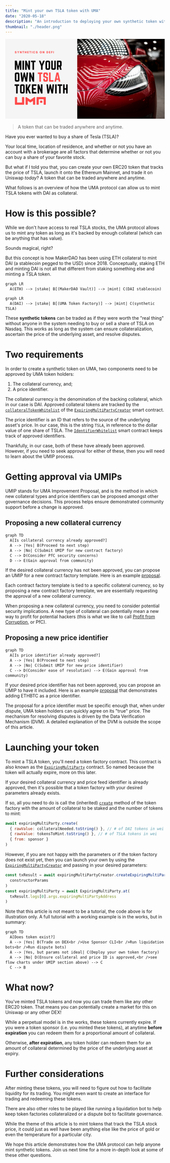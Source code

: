 ```yaml
---
title: "Mint your own TSLA token with UMA"
date: "2020-05-18"
description: "An introduction to deploying your own synthetic token with the UMA protocol."
thumbnail: "./header.png"
---
```


![header](./header.png)

> A token that can be traded anywhere and anytime.

Have you ever wanted to buy a share of Tesla (TSLA)?

Your local time, location of residence, and whether or not you have an account with a brokerage are all factors that determine whether or not you can buy a share of your favorite stock.

But what if I told you that, you can create your own ERC20 token that tracks the price of TSLA, launch it onto the Ethereum Mainnet, and trade it on Uniswap _today_? A token that can be traded anywhere and anytime.

What follows is an overview of how the UMA protocol can allow us to mint TSLA tokens with DAI as collateral.

# How is this possible?

While we don't have access to real TSLA stocks, the UMA protocol allows us to mint any token as long as it's backed by enough collateral (which can be anything that has value).

Sounds magical, right?

But this concept is how MakerDAO has been using ETH collateral to mint DAI (a stablecoin pegged to the USD) since 2018. Conceptually, staking ETH and minting DAI is not all that different from staking something else and minting a TSLA token.

```mermaid
graph LR
  A(ETH) --> |stake| B[(MakerDAO Vault)] --> |mint| C(DAI stablecoin)
```

```mermaid
graph LR
  A(DAI) --> |stake| B[(UMA Token Factory)] --> |mint| C(synthetic TSLA)
```

These **synthetic tokens** can be traded as if they were worth the "real thing" without anyone in the system needing to buy or sell a share of TSLA on Nasdaq. This works as long as the system can ensure collateralization, ascertain the price of the underlying asset, and resolve disputes.

# Two requirements

In order to create a synthetic token on UMA, two components need to be approved by UMA token holders:

1. The collateral currency, and;
2. A price identifier.

The collateral currency is the denomination of the backing collateral, which in our case is DAI. Approved collateral tokens are tracked by the [`collateralTokenWhitelist`](https://github.com/UMAprotocol/protocol/blob/master/core/contracts/financial-templates/expiring-multiparty/ExpiringMultiPartyCreator.sol#L45) of the [`ExpiringMultiPartyCreator`](https://github.com/UMAprotocol/protocol/blob/master/core/contracts/financial-templates/expiring-multiparty/ExpiringMultiPartyCreator.sol) smart contract.

The price identifier is an ID that refers to the source of the underlying asset's price. In our case, this is the string `TSLA`, in reference to the dollar value of one share of TSLA. The [`IdentifierWhitelist`](https://github.com/UMAprotocol/protocol/blob/master/core/contracts/oracle/implementation/IdentifierWhitelist.sol) smart contract keeps track of approved identifiers.

Thankfully, in our case, both of these have already been approved. However, if you need to seek approval for either of these, then you will need to learn about the UMIP process.

# Getting approval via UMIPs

UMIP stands for UMA Improvement Proposal, and is the method in which new collateral types and price identifiers can be proposed amongst other governance decisions. This process helps ensure demonstrated community support before a change is approved.

## Proposing a new collateral currency

```mermaid
graph TD
  A[Is collateral currency already approved?]
  A --> |Yes| B(Proceed to next step)
  A --> |No| C(Submit UMIP for new contract factory)
  C --> D(Consider PfC security concerns)
  D --> E(Gain approval from community)
```

If the desired collateral currency has not been approved, you can propose an UMIP for a new contract factory template. Here is an example [proposal](https://github.com/UMAprotocol/UMIPs/blob/master/UMIPs/umip-4.md).

Each contract factory template is tied to a specific collateral currency, so by proposing a new contract factory template, we are essentially requesting the approval of a new collateral currency.

When proposing a new collateral currency, you need to consider potential security implications. A new type of collateral can potentially mean a new way to profit for potential hackers (this is what we like to call [Profit from Corruption](https://docs.umaproject.org/uma/getting_started/uma_oracle_design.html#_umas_approach_to_the_oracle_problem), or PfC).

## Proposing a new price identifier

```mermaid
graph TD
  A[Is price identifier already approved?]
  A --> |Yes| B(Proceed to next step)
  A --> |No| C(Submit UMIP for new price identifier)
  C --> D(Consider ease of resolution) --> E(Gain approval from community)
```

If your desired price identifier has not been approved, you can propose an UMIP to have it included. Here is an example [proposal](https://github.com/UMAprotocol/UMIPs/blob/master/UMIPs/umip-2.md) that demonstrates adding ETHBTC as a price identifier.

The proposal for a price identifier must be specific enough that, when under dispute, UMA token holders can quickly agree on its "true" price. The mechanism for resolving disputes is driven by the Data Verification Mechanism (DVM). A detailed explanation of the DVM is outside the scope of this article.

# Launching your token

To mint a TSLA token, you'll need a token factory contract. This contract is also known as the [`ExpiringMultiParty`](https://github.com/UMAprotocol/protocol/blob/master/core/contracts/financial-templates/expiring-multiparty/ExpiringMultiParty.sol) contract. So named because the token will actually expire, more on this later.

If your desired collateral currency and price feed identifier is already approved, then it's possible that a token factory with your desired parameters already exists.

If so, all you need to do is call the (inherited) [`create`](https://github.com/UMAprotocol/protocol/blob/master/core/contracts/financial-templates/expiring-multiparty/PricelessPositionManager.sol#L403) method of the token factory with the amount of collateral to be staked and the number of tokens to mint:

```js
await expiringMultiParty.create(
  { rawValue: collateralNeeded.toString() }, // # of DAI tokens in wei
  { rawValue: tokensToMint.toString() }, // # of TSLA tokens in wei
  { from: sponsor }
)
```

However, if you are not happy with the parameters or if the token factory does not exist yet, then you can launch your own by using the [`ExpiringMultiPartyCreator`](https://github.com/UMAprotocol/protocol/blob/master/core/contracts/financial-templates/expiring-multiparty/ExpiringMultiPartyCreator.sol) and passing in your desired parameters:

```js
const txResult = await expiringMultiPartyCreator.createExpiringMultiParty(
  constructorParams
)
const expiringMultiParty = await ExpiringMultiParty.at(
  txResult.logs[0].args.expiringMultiPartyAddress
)
```

Note that this article is not meant to be a tutorial, the code above is for illustration only. A full tutorial with a working example is in the works, but in summary:

```mermaid
graph TD
  A[Does token exist?]
  A --> |Yes| B(Trade on DEX<br />Use Sponsor CLI<br />Run liquidation bots<br />Run dispute bots)
  A --> |Yes, but params not ideal| C(Deploy your own token factory)
  A --> |No| D(Ensure collateral and price ID is approved,<br />see flow charts under UMIP section above) --> C
  C --> B
```

# What now?

You've minted TSLA tokens and now you can trade them like any other ERC20 token. That means you can potentially create a market for this on Uniswap or any other DEX!

While a perpetual model is in the works, these tokens currently expire. If you were a token sponsor (i.e. you minted these tokens), at anytime **before expiration** you can redeem them for a proportional amount of collateral.

Otherwise, **after expiration**, any token holder can redeem them for an amount of collateral determined by the price of the underlying asset at expiry.

# Further considerations

After minting these tokens, you will need to figure out how to facilitate liquidity for its trading. You might even want to create an interface for trading and redeeming these tokens.

There are also other roles to be played like running a liquidation bot to help keep token factories collateralized or a dispute bot to facilitate governance.

While the theme of this article is to mint tokens that track the TSLA stock price, it could just as well have been anything else like the price of gold or even the temperature for a particular city.

We hope this article demonstrates how the UMA protocol can help anyone mint synthetic tokens. Join us next time for a more in-depth look at some of these other questions.
